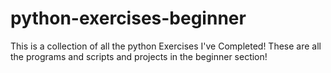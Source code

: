# python-exercises-beginner
This is a collection of all the python Exercises I've Completed!
These are all the programs and scripts and projects in the beginner section!

